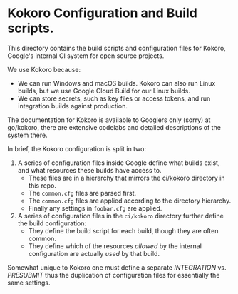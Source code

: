 # Kokoro Configuration and Build scripts.

This directory contains the build scripts and configuration files
for Kokoro, Google's internal CI system for open source projects.

We use Kokoro because:

- We can run Windows and macOS builds. Kokoro can also run Linux builds, but we
  use Google Cloud Build for our Linux builds.
- We can store secrets, such as key files or access tokens, and run integration
  builds against production.

The documentation for Kokoro is available to Googlers only (sorry) at go/kokoro,
there are extensive codelabs and detailed descriptions of the system there.

In brief, the Kokoro configuration is split in two:

1. A series of configuration files inside Google define what builds exist, and
   what resources these builds have access to.
   - These files are in a hierarchy that mirrors the ci/kokoro directory in this
     repo.
   - The `common.cfg` files are parsed first.
   - The `common.cfg` files are applied according to the directory hierarchy.
   - Finally any settings in `foobar.cfg` are applied.
1. A series of configuration files in the `ci/kokoro` directory further define
   the build configuration:
   - They define the build script for each build, though they are often common.
   - They define which of the resources *allowed* by the internal configuration
     are actually *used* by that build.

Somewhat unique to Kokoro one must define a separate *INTEGRATION* vs.
*PRESUBMIT* thus the duplication of configuration files for essentially the
same settings.
